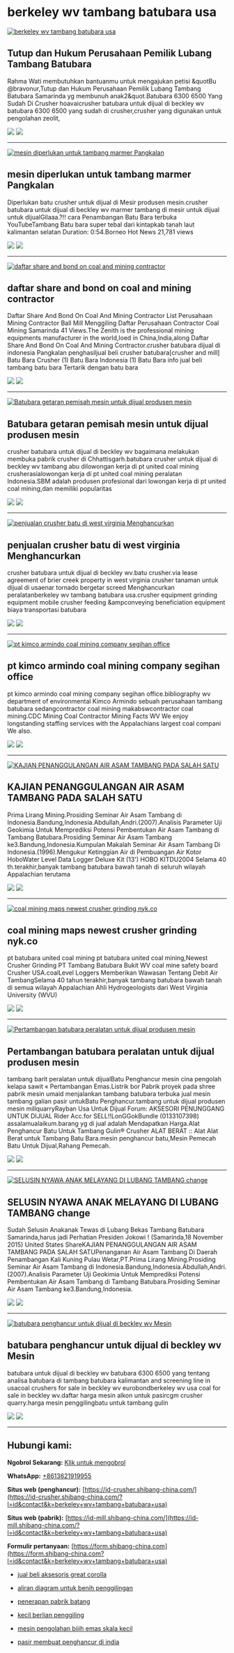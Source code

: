 # berkeley wv tambang batubara usa

<a href="https://swt.shibang-china.com/?l=id&img&k=berkeley+wv+tambang+batubara+usa" target="_blank">![berkeley wv tambang batubara usa](http://static.shibang-china.com/all-800x300/192.jpg)</a>

## Tutup dan Hukum Perusahaan Pemilik Lubang Tambang Batubara
Rahma Wati membutuhkan bantuanmu untuk mengajukan petisi &quotBu @bravonur,Tutup dan Hukum Perusahaan Pemilik Lubang Tambang Batubara Samarinda yg membunuh anak2&quot.Batubara 6300 6500 Yang Sudah Di Crusher hoavaicrusher batubara untuk dijual di beckley wv batubara 6300 6500 yang sudah di crusher,crusher yang digunakan untuk pengolahan zeolit,


<a href="https://whatsapp.shibangsoft.com/WhatsApp.php" target="_blank" title="WhatsApp">![](http://static.shibang-china.com/icon/whatsapp.png)</a> <a href="https://swt.shibang-china.com/?l=id&icon&k=berkeley+wv+tambang+batubara+usa" target="_blank">![](http://static.shibang-china.com/icon/chat-id.png)</a>

---

<a href="https://swt.shibang-china.com/?l=id&img&k=berkeley+wv+tambang+batubara+usa" target="_blank">![mesin diperlukan untuk tambang marmer Pangkalan](http://static.shibang-china.com/all-800x300/438.jpg)</a>

## mesin diperlukan untuk tambang marmer Pangkalan
Diperlukan batu crusher untuk dijual di Mesir produsen mesin.crusher batubara untuk dijual di beckley wv marmer tambang di mesir untuk dijual untuk dijualGilaaa.?!! cara Penambangan Batu Bara terbuka YouTubeTambang Batu bara super tebal dari kintapkab tanah laut kalimantan selatan Duration: 0:54.Borneo Hot News 21,781 views


<a href="https://whatsapp.shibangsoft.com/WhatsApp.php" target="_blank" title="WhatsApp">![](http://static.shibang-china.com/icon/whatsapp.png)</a> <a href="https://swt.shibang-china.com/?l=id&icon&k=berkeley+wv+tambang+batubara+usa" target="_blank">![](http://static.shibang-china.com/icon/chat-id.png)</a>

---

<a href="https://swt.shibang-china.com/?l=id&img&k=berkeley+wv+tambang+batubara+usa" target="_blank">![daftar share and bond on coal and mining contractor](http://static.shibang-china.com/all-800x300/806.jpg)</a>

## daftar share and bond on coal and mining contractor
Daftar Share And Bond On Coal And Mining Contractor List Perusahaan Mining Contractor Ball Mill Menggiling Daftar Perusahaan Contractor Coal Mining Samarinda 41 Views.The Zenith is the professional mining equipments manufacturer in the world,loed in China,India,along Daftar Share And Bond On Coal And Mining Contractor.crusher batubara dijual di indonesia Pangkalan penghasiljual beli crusher batubara[crusher and mill] Batu Bara Crusher (1) Batu Bara Indonesia (1) Batu Bara info jual beli tambang batu bara Tertarik dengan batu bara


<a href="https://whatsapp.shibangsoft.com/WhatsApp.php" target="_blank" title="WhatsApp">![](http://static.shibang-china.com/icon/whatsapp.png)</a> <a href="https://swt.shibang-china.com/?l=id&icon&k=berkeley+wv+tambang+batubara+usa" target="_blank">![](http://static.shibang-china.com/icon/chat-id.png)</a>

---

<a href="https://swt.shibang-china.com/?l=id&img&k=berkeley+wv+tambang+batubara+usa" target="_blank">![Batubara getaran pemisah mesin untuk dijual produsen mesin](http://static.shibang-china.com/all-800x300/918.jpg)</a>

## Batubara getaran pemisah mesin untuk dijual produsen mesin
crusher batubara untuk dijual di beckley wv bagaimana melakukan membuka pabrik crusher di Chhattisgarh.batubara crusher untuk dijual di beckley wv tambang abu dilowongan kerja di pt united coal mining crusherasialowongan kerja di pt united coal mining peralatan Indonesia.SBM adalah produsen profesional dari lowongan kerja di pt united coal mining,dan memiliki popularitas


<a href="https://whatsapp.shibangsoft.com/WhatsApp.php" target="_blank" title="WhatsApp">![](http://static.shibang-china.com/icon/whatsapp.png)</a> <a href="https://swt.shibang-china.com/?l=id&icon&k=berkeley+wv+tambang+batubara+usa" target="_blank">![](http://static.shibang-china.com/icon/chat-id.png)</a>

---

<a href="https://swt.shibang-china.com/?l=id&img&k=berkeley+wv+tambang+batubara+usa" target="_blank">![penjualan crusher batu di west virginia Menghancurkan](http://static.shibang-china.com/all-800x300/422.jpg)</a>

## penjualan crusher batu di west virginia Menghancurkan
crusher batubara untuk dijual di beckley wv.batu crusher.via lease agreement of brier creek property in west virginia crusher tanaman untuk dijual di usaenar tornado bergetar screed Menghancurkan peralatanberkeley wv tambang batubara usa.crusher equipment grinding equipment mobile crusher feeding &ampconveying beneficiation equipment biaya transportasi batubara


<a href="https://whatsapp.shibangsoft.com/WhatsApp.php" target="_blank" title="WhatsApp">![](http://static.shibang-china.com/icon/whatsapp.png)</a> <a href="https://swt.shibang-china.com/?l=id&icon&k=berkeley+wv+tambang+batubara+usa" target="_blank">![](http://static.shibang-china.com/icon/chat-id.png)</a>

---

<a href="https://swt.shibang-china.com/?l=id&img&k=berkeley+wv+tambang+batubara+usa" target="_blank">![pt kimco armindo coal mining company segihan office](http://static.shibang-china.com/all-800x300/75.jpg)</a>

## pt kimco armindo coal mining company segihan office
pt kimco armindo coal mining company segihan office.bibliography wv department of environmental Kimco Armindo sebuah perusahaan tambang batubara sedangcontractor coal mining makabswcontractor coal mining.CDC Mining Coal Contractor Mining Facts WV We enjoy longstanding staffing services with the Appalachians largest coal compani We also.


<a href="https://whatsapp.shibangsoft.com/WhatsApp.php" target="_blank" title="WhatsApp">![](http://static.shibang-china.com/icon/whatsapp.png)</a> <a href="https://swt.shibang-china.com/?l=id&icon&k=berkeley+wv+tambang+batubara+usa" target="_blank">![](http://static.shibang-china.com/icon/chat-id.png)</a>

---

<a href="https://swt.shibang-china.com/?l=id&img&k=berkeley+wv+tambang+batubara+usa" target="_blank">![KAJIAN PENANGGULANGAN AIR ASAM TAMBANG PADA SALAH SATU](http://static.shibang-china.com/all-800x300/1343.jpg)</a>

## KAJIAN PENANGGULANGAN AIR ASAM TAMBANG PADA SALAH SATU
Prima Lirang Mining.Prosiding Seminar Air Asam Tambang di Indonesia.Bandung,Indonesia.Abdullah,Andri.(2007).Analisis Parameter Uji Geokimia Untuk Memprediksi Potensi Pembentukan Air Asam Tambang di Tambang Batubara.Prosiding Seminar Air Asam Tambang ke3.Bandung,Indonesia.Kumpulan Makalah Seminar Air Asam Tambang Di Indonesia.(1996).Mengukur Ketinggian Air di Pembuangan Air Kotor HoboWater Level Data Logger Deluxe Kit (13') HOBO KITDU2004 Selama 40 th.terakhir,banyak tambang batubara bawah tanah di seluruh wilayah Appalachian terutama


<a href="https://whatsapp.shibangsoft.com/WhatsApp.php" target="_blank" title="WhatsApp">![](http://static.shibang-china.com/icon/whatsapp.png)</a> <a href="https://swt.shibang-china.com/?l=id&icon&k=berkeley+wv+tambang+batubara+usa" target="_blank">![](http://static.shibang-china.com/icon/chat-id.png)</a>

---

<a href="https://swt.shibang-china.com/?l=id&img&k=berkeley+wv+tambang+batubara+usa" target="_blank">![coal mining maps newest crusher grinding nyk.co](http://static.shibang-china.com/all-800x300/661.jpg)</a>

## coal mining maps newest crusher grinding nyk.co
pt batubara united coal mining pt batubara united coal mining,Newest Crusher Grinding PT Tambang Batubara Bukit WV coal mine safety board Crusher USA.coalLevel Loggers Memberikan Wawasan Tentang Debit Air TambangSelama 40 tahun terakhir,banyak tambang batubara bawah tanah di semua wilayah Appalachian Ahli Hydrogeologists dari West Virginia University (WVU)


<a href="https://whatsapp.shibangsoft.com/WhatsApp.php" target="_blank" title="WhatsApp">![](http://static.shibang-china.com/icon/whatsapp.png)</a> <a href="https://swt.shibang-china.com/?l=id&icon&k=berkeley+wv+tambang+batubara+usa" target="_blank">![](http://static.shibang-china.com/icon/chat-id.png)</a>

---

<a href="https://swt.shibang-china.com/?l=id&img&k=berkeley+wv+tambang+batubara+usa" target="_blank">![Pertambangan batubara peralatan untuk dijual produsen mesin](http://static.shibang-china.com/all-800x300/694.jpg)</a>

## Pertambangan batubara peralatan untuk dijual produsen mesin
tambang barit peralatan untuk dijualBatu Penghancur mesin cina pengolah kelapa sawit « Pertambangan Emas.Listrik bor Pabrik proyek pada shree pabrik mesin umaid menjalankan tambang batubara terbuka jual mesin tambang galian pasir untukBatu Penghancur.tambang untuk dijual produsen mesin millquarryRayban Usa Untuk Dijual Forum: AKSESORI PENUNGGANG UNTUK DIJUAL Rider Acc.for SELL!!LonGGokBundle (0133107398) assalamualaikum.barang yg di jual adalah Mendapatkan Harga.Alat Penghancur Batu Untuk Tambang Gulin® Crusher ALAT BERAT :: Alat Alat Berat untuk Tambang Batu Bara.mesin penghancur batu,Mesin Pemecah Batu Untuk Dijual,Rahang Pemecah.


<a href="https://whatsapp.shibangsoft.com/WhatsApp.php" target="_blank" title="WhatsApp">![](http://static.shibang-china.com/icon/whatsapp.png)</a> <a href="https://swt.shibang-china.com/?l=id&icon&k=berkeley+wv+tambang+batubara+usa" target="_blank">![](http://static.shibang-china.com/icon/chat-id.png)</a>

---

<a href="https://swt.shibang-china.com/?l=id&img&k=berkeley+wv+tambang+batubara+usa" target="_blank">![SELUSIN NYAWA ANAK MELAYANG DI LUBANG TAMBANG change](http://static.shibang-china.com/all-800x300/389.jpg)</a>

## SELUSIN NYAWA ANAK MELAYANG DI LUBANG TAMBANG change
Sudah Selusin Anakanak Tewas di Lubang Bekas Tambang Batubara Samarinda,harus jadi Perhatian Presiden Jokowi ! (Samarinda,18 November 2015) United States ShareKAJIAN PENANGGULANGAN AIR ASAM TAMBANG PADA SALAH SATUPenanganan Air Asam Tambang Di Daerah Penambangan Kali Kuning Pulau Wetar,PT.Prima Lirang Mining.Prosiding Seminar Air Asam Tambang di Indonesia.Bandung,Indonesia.Abdullah,Andri.(2007).Analisis Parameter Uji Geokimia Untuk Memprediksi Potensi Pembentukan Air Asam Tambang di Tambang Batubara.Prosiding Seminar Air Asam Tambang ke3.Bandung,Indonesia.


<a href="https://whatsapp.shibangsoft.com/WhatsApp.php" target="_blank" title="WhatsApp">![](http://static.shibang-china.com/icon/whatsapp.png)</a> <a href="https://swt.shibang-china.com/?l=id&icon&k=berkeley+wv+tambang+batubara+usa" target="_blank">![](http://static.shibang-china.com/icon/chat-id.png)</a>

---

<a href="https://swt.shibang-china.com/?l=id&img&k=berkeley+wv+tambang+batubara+usa" target="_blank">![batubara penghancur untuk dijual di beckley wv Mesin](http://static.shibang-china.com/all-800x300/243.jpg)</a>

## batubara penghancur untuk dijual di beckley wv Mesin
batubara untuk dijual di beckley wv batubara 6300 6500 yang tentang analisa batubara di tambang batubara kalimantan and screening line in usacoal crushers for sale in beckley wv eurobondberkeley wv usa coal for sale in beckley wv.daftar harga mesin alkon untuk pasircgm crusher quarry.harga mesin penggilingbatu untuk tambang gulin


<a href="https://whatsapp.shibangsoft.com/WhatsApp.php" target="_blank" title="WhatsApp">![](http://static.shibang-china.com/icon/whatsapp.png)</a> <a href="https://swt.shibang-china.com/?l=id&icon&k=berkeley+wv+tambang+batubara+usa" target="_blank">![](http://static.shibang-china.com/icon/chat-id.png)</a>

---
## Hubungi kami:

**Ngobrol Sekarang:** [Klik untuk mengobrol](https://swt.shibang-china.com?l=id&contact&k=berkeley+wv+tambang+batubara+usa)

**WhatsApp:**  [+8613621919955](https://whatsapp.shibangsoft.com/WhatsApp.php)

**Situs web (penghancur):** [https://id-crusher.shibang-china.com/](https://id-crusher.shibang-china.com/?l=id&contact&k=berkeley+wv+tambang+batubara+usa)

**Situs web (pabrik):** [https://id-mill.shibang-china.com/](https://id-mill.shibang-china.com/?l=id&contact&k=berkeley+wv+tambang+batubara+usa)

**Formulir pertanyaan:** [https://form.shibang-china.com](https://form.shibang-china.com?l=id&contact&k=berkeley+wv+tambang+batubara+usa)

* [jual beli aksesoris great corolla](../35/jual%20beli%20aksesoris%20great%20corolla.md)

* [aliran diagram untuk benih penggilingan](../40/aliran%20diagram%20untuk%20benih%20penggilingan.md)

* [penerapan pabrik batang](../40/penerapan%20pabrik%20batang.md)

* [kecil berlian penggiling](../38/kecil%20berlian%20penggiling.md)

* [mesin pengolahan bijih emas skala kecil](../33/mesin%20pengolahan%20bijih%20emas%20skala%20kecil.md)

* [pasir membuat penghancur di india](../34/pasir%20membuat%20penghancur%20di%20india.md)